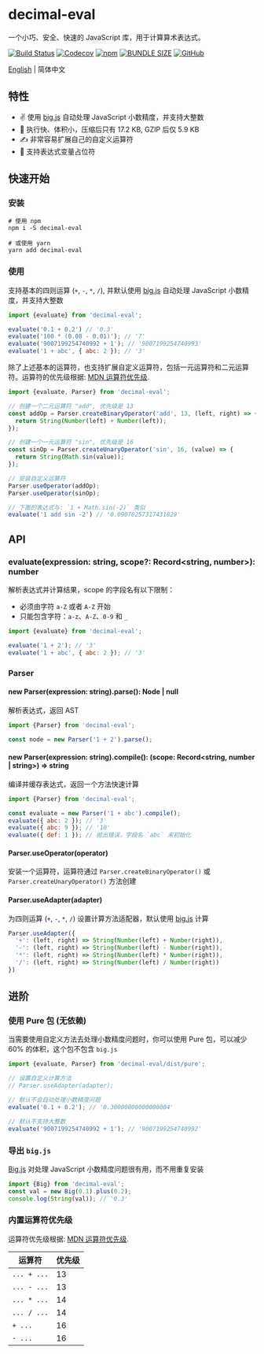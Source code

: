 # decimal-eval
一个小巧、安全、快速的 JavaScript 库，用于计算算术表达式。

[![Build Status](https://www.travis-ci.com/peakchen90/decimal-eval.svg?branch=master)](https://www.travis-ci.com/peakchen90/decimal-eval)
[![Codecov](https://img.shields.io/codecov/c/github/peakchen90/decimal-eval.svg)](https://codecov.io/gh/peakchen90/decimal-eval)
[![npm](https://img.shields.io/npm/v/decimal-eval.svg)](https://www.npmjs.com/package/decimal-eval)
[![BUNDLE SIZE](https://badgen.net/bundlephobia/minzip/decimal-eval)](https://bundlephobia.com/result?p=decimal-eval)
[![GitHub](https://img.shields.io/github/license/mashape/apistatus.svg)](https://github.com/peakchen90/decimal-eval/blob/master/LICENSE)

[English](./README.md) | 简体中文


## 特性
- :v: 使用 [big.js](https://github.com/MikeMcl/big.js) 自动处理 JavaScript 小数精度，并支持大整数
- :rocket: 执行快、体积小，压缩后只有 17.2 KB, GZIP 后仅 5.9 KB
- :writing_hand: 非常容易扩展自己的自定义运算符
- :vulcan_salute: 支持表达式变量占位符


## 快速开始

### 安装
```
# 使用 npm
npm i -S decimal-eval

# 或使用 yarn
yarn add decimal-eval
```

### 使用
支持基本的四则运算 (`+`, `-`, `*`, `/`), 并默认使用 [big.js](https://github.com/MikeMcl/big.js) 自动处理 JavaScript 小数精度，并支持大整数

```js
import {evaluate} from 'decimal-eval';

evaluate('0.1 + 0.2') // '0.3'
evaluate('100 * (0.08 - 0.01)'); // '7'
evaluate('9007199254740992 + 1'); // '9007199254740993'
evaluate('1 + abc', { abc: 2 }); // '3'
```

除了上述基本的运算符，也支持扩展自定义运算符，包括一元运算符和二元运算符。运算符的优先级根据:
[MDN 运算符优先级](https://developer.mozilla.org/zh-CN/docs/Web/JavaScript/Reference/Operators/Operator_Precedence).

```js
import {evaluate, Parser} from 'decimal-eval';

// 创建一个二元运算符 "add", 优先级是 13
const addOp = Parser.createBinaryOperator('add', 13, (left, right) => {
  return String(Number(left) + Number(left));
});

// 创建一个一元运算符 "sin", 优先级是 16
const sinOp = Parser.createUnaryOperator('sin', 16, (value) => {
  return String(Math.sin(value));
});

// 安装自定义运算符
Parser.useOperator(addOp);
Parser.useOperator(sinOp);

// 下面的表达式与: `1 + Math.sin(-2)` 类似
evaluate('1 add sin -2') // '0.09070257317431829'
```


## API
### evaluate(expression: string, scope?: Record<string, number>): number
解析表达式并计算结果，scope 的字段名有以下限制：
- 必须由字符 `a-Z` 或者 `A-Z` 开始
- 只能包含字符：`a-z`、`A-Z`、`0-9` 和 `_`

```js
import {evaluate} from 'decimal-eval';

evaluate('1 + 2'); // '3'
evaluate('1 + abc', { abc: 2 }); // '3'
```

### Parser

#### new Parser(expression: string).parse(): Node | null
解析表达式，返回 AST

```js
import {Parser} from 'decimal-eval';

const node = new Parser('1 + 2').parse();
```

#### new Parser(expression: string).compile(): (scope: Record<string, number | string>) => string
编译并缓存表达式，返回一个方法快速计算

```js
import {Parser} from 'decimal-eval';

const evaluate = new Parser('1 + abc').compile();
evaluate({ abc: 2 }); // '3'
evaluate({ abc: 9 }); // '10'
evaluate({ def: 1 }); // 抛出错误，字段名 `abc` 未初始化
```

#### Parser.useOperator(operator)
安装一个运算符，运算符通过 `Parser.createBinaryOperator()` 或 `Parser.createUnaryOperator()` 方法创建

#### Parser.useAdapter(adapter)
为四则运算 (`+`, `-`, `*`, `/`) 设置计算方法适配器，默认使用 [big.js](https://github.com/MikeMcl/big.js) 计算

```js
Parser.useAdapter({
  '+': (left, right) => String(Number(left) + Number(right)),
  '-': (left, right) => String(Number(left) - Number(right)),
  '*': (left, right) => String(Number(left) * Number(right)),
  '/': (left, right) => String(Number(left) / Number(right))
})
```


## 进阶

### 使用 Pure 包 (无依赖)
当需要使用自定义方法去处理小数精度问题时，你可以使用 Pure 包，可以减少 60% 的体积，这个包不包含 `big.js`

```js
import {evaluate, Parser} from 'decimal-eval/dist/pure';

// 设置自定义计算方法
// Parser.useAdapter(adapter);

// 默认不会自动处理小数精度问题
evaluate('0.1 + 0.2'); // '0.30000000000000004'

// 默认不支持大整数
evaluate('9007199254740992 + 1'); // '9007199254740992'
```

### 导出 `big.js`
[Big.js](https://github.com/MikeMcl/big.js) 对处理 JavaScript 小数精度问题很有用，而不用重复安装

```js
import {Big} from 'decimal-eval';
const val = new Big(0.1).plus(0.2);
console.log(String(val)); // '0.3'
```

### 内置运算符优先级
运算符优先级根据: [MDN 运算符优先级](https://developer.mozilla.org/zh-CN/docs/Web/JavaScript/Reference/Operators/Operator_Precedence).

|  运算符      | 优先级      |
|  --------   | ---------- |
| `... + ...` | 13         |
| `... - ...` | 13         |
| `... * ...` | 14         |
| `... / ...` | 14         |
| `+ ...`     | 16         |
| `- ...`     | 16         |
